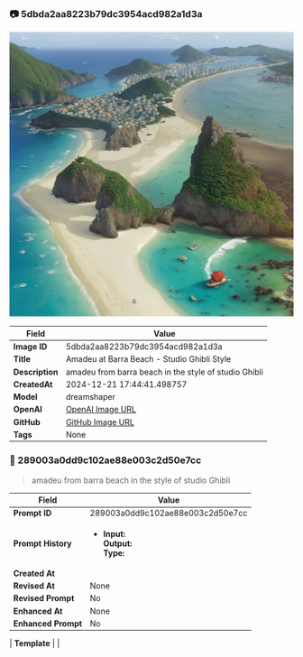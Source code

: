 

### 📷 5dbda2aa8223b79dc3954acd982a1d3a 


![data.id](./5dbda2aa8223b79dc3954acd982a1d3a.jpg)


| Field          | Value                                                                                                                     |
|----------------|---------------------------------------------------------------------------------------------------------------------------|
| **Image ID**             | 5dbda2aa8223b79dc3954acd982a1d3a                                                                                                             |
| **Title**           | Amadeu at Barra Beach - Studio Ghibli Style                                                                                                       |
| **Description**           | amadeu from barra beach in the style of studio Ghibli                                                                                                       |
| **CreatedAt**        | 2024-12-21 17:44:41.498757                                                                                                        |
| **Model**        | dreamshaper                                                                                                        |
| **OpenAI**         | [OpenAI Image URL](http://192.168.1.85:8081/generated-images/b64899264229.png)                                                                                |
| **GitHub**         | [GitHub Image URL](https://raw.githubusercontent.com/Caneta-Silva/GODZ/refs/heads/main/images/5dbda2aa8223b79dc3954acd982a1d3a/5dbda2aa8223b79dc3954acd982a1d3a.jpg)                                                                                |
| **Tags**       | None                                                                                                                   |

### 📜 289003a0dd9c102ae88e003c2d50e7cc

> amadeu from barra beach in the style of studio Ghibli

| Field          | Value                                                                                                                                                                      |
|----------------|----------------------------------------------------------------------------------------------------------------------------------------------------------------------------|
| **Prompt ID**  | 289003a0dd9c102ae88e003c2d50e7cc                                                                                                                                                            |
| **Prompt History** | <ul><li>**Input:**  <br> **Output:**  <br> **Type:** </li></ul> |
| **Created At** |                                                                                                                                                    |
| **Revised At** | None                                                                                                                                                   |
| **Revised Prompt** | No                                                                                                                                                                      |
| **Enhanced At** | None                                                                                                                                                  |
| **Enhanced Prompt** | No                                                                                                                                                                    |

| **Template**   |                                                                                                                                            |


